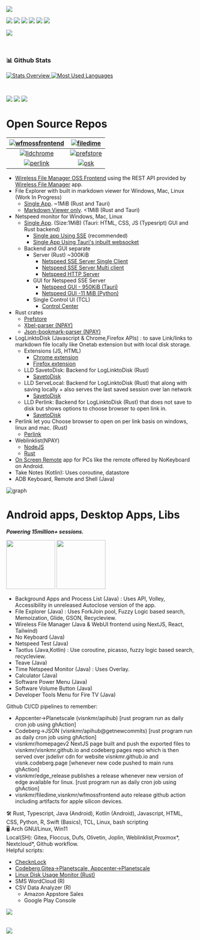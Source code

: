 ![](https://komarev.com/ghpvc/?username=visnkmr)
      
[![](https://img.shields.io/badge/-Linkedin-blue?style=flat-square&logo=Linkedin&logoColor=white)](https://www.linkedin.com/in/vishnunk-59124/)
[![](https://img.shields.io/badge/-Telegram-white?style=flat-square&logo=telegram)](https://vishnunkmr.t.me/)
[![](https://img.shields.io/badge/-Codeberg-white?style=flat-square&logo=codeberg)](https://codeberg.org/visnk)
[![](https://img.shields.io/badge/-Youtube-red?style=flat-square&logo=youtube)](https://youtube.com/@vishnunk)
[![](https://img.shields.io/badge/-Website-white?&style=flat-square&logo=Google-Chrome)](https://visnk.pages.dev/)
[![](https://img.shields.io/badge/-Gmail-white?&style=flat-square&logo=Gmail)](mailto:visnkmr@gmail.com)

[![](https://data.jsdelivr.com/v1/package/gh/vishnunkmr/quickupdates/badge)](https://www.jsdelivr.com/package/gh/vishnunkmr/quickupdates)

<br>


### 📊 Github Stats
<a href='https://github.com/rahul-jha98/github-stats-transparent'>  

![Stats Overview](https://cdn.jsdelivr.net/gh/visnkmr/github-stats-transparent@output/generated/overview.svg)
![Most Used Languages](https://cdn.jsdelivr.net/gh/visnkmr/github-stats-transparent@output/generated/languages.svg)

</a>

<br>

![](https://cdn.jsdelivr.net/gh/visnkmr/visnkmr.github.io@main/appstore/images/bapl.png) 
![](https://cdn.jsdelivr.net/gh/visnkmr/visnkmr.github.io@main/appstore/images/pm.png) 
![](https://cdn.jsdelivr.net/gh/visnkmr/visnkmr.github.io@main/appstore/images/nokb.png)  

      
# Open Source Repos    

| <a href="https://github.com/visnkmr/wfmossfrontend">![wfmossfrontend] </a>   | <a href="https://github.com/visnkmr/filedime">![filedime] </a>|
| :------------: | :--------: |
| <a href="https://github.com/visnkmr/LogLink2Disk_chrome">![lldchrome] </a>   | <a href="https://github.com/visnkmr/prefstore">![prefstore] </a>|
| <a href="https://github.com/visnkmr/perlink">![perlink] </a>   | <a href="https://github.com/visnkmr/onscreenkeyboard">![osk] </a>|

  - [Wireless File Manager OSS Frontend](https://github.com/visnkmr/wfmossfrontend) using the REST API provided by [Wireless File Manager](https://github.com/visnkmr/wfm) app.
  - File Explorer with built in markdown viewer for Windows, Mac, Linux (Work In Progress)
      - [Single App](https://github.com/visnkmr/filedime). ~1MiB (Rust and Tauri)
      - [Markdown Viewer only](https://github.com/visnkmr/markdown_viewer_pc/). <1MiB (Rust and Tauri)
  - Netspeed monitor for Windows, Mac, Linux
      - [Single App](https://github.com/visnkmr/netspeed_pc/releases/latest). (Size:1MiB) (Tauri: HTML, CSS, JS (Typesript) GUI and Rust backend)
        - [Single app Using SSE](https://github.com/visnkmr/netspeed_pc) (recommended)
        - [Single App Using Tauri's inbuilt websocket](https://github.com/visnkmr/netspeed_tauri_websocket)
      - Backend and GUI separate
          - Server (Rust) ~300KiB
            - [Netspeed SSE Server Single Client](https://github.com/visnkmr/netspeed_server/releases/latest)
            - [Netspeed SSE Server Multi client](https://github.com/visnkmr/netspeed_server/tree/multi_sse_atomic)
            - [Netspeed HTTP Server](https://github.com/visnkmr/netspeed_server_http/releases/latest)  
          - GUI for Netspeed SSE Server
            - [Netspeed GUI - 950KiB (Tauri)](https://github.com/visnkmr/netspeed_gui/releases/latest)
            - [Netspeed GUI -11 MiB (Python)](https://github.com/visnkmr/ns_gui/releases/latest)  
          - Single Control UI (TCL)
            - [Control Center](https://github.com/visnkmr/netspeed_monitor_control_center)
  - Rust crates
    - [Prefstore](https://github.com/visnkmr/prefstore) 
    - [Xbel-parser (NPAY)](#)
    - [Json-bookmark-parser (NPAY)](#)
  - LogLinktoDisk (Javascript & Chrome,Firefox APIs) : to save Link/links to markdown file locally like Onetab extension but with local disk storage.
    - Extensions (JS, HTML)
      - [Chrome extension](https://github.com/visnkmr/LogLink2Disk_chrome)
      - [Firefox extension](https://github.com/visnkmr/LogLink2Disk_Firefox_extension)
    - LLD SavetoDisk: Backend for LogLinktoDisk (Rust)
      - [SavetoDisk](https://github.com/visnkmr/savetodisk)
    - LLD ServeLocal: Backend for LogLinktoDisk (Rust) that along with saving locally + also serves the last saved session over lan network
      - [SavetoDisk](https://github.com/visnkmr/savetodisk/tree/serve_markdowns)
    - LLD Perlink: Backend for LogLinktoDisk (Rust) that does not save to disk but shows options to choose browser to open link in.
      - [SavetoDisk](https://github.com/visnkmr/savetodisk/tree/open_link_in)
  - Perlink let you Choose browser to open on per link basis on windows, linux and mac. (Rust)
    - [Perlink](https://github.com/visnkmr/perlink)   
  - Weblinklist(NPAY)
    - [NodeJS](#)
    - [Rust](#)
  - [On Screen Remote](https://github.com/visnkmr/onscreenkeyboard) app for PCs like the remote offered by NoKeyboard on Android.
  - Take Notes (Kotlin): Uses coroutine, datastore
  - ADB Keyboard, Remote and Shell (Java)

![graph](https://github-readme-activity-graph.vercel.app/graph?username=visnkmr&theme=react-dark&hide_border=false&area=true)  
# Android apps, Desktop Apps, Libs

<b><i>Powering 15million+ sessions.</i></b>

  <div>
    <a href="https://play.google.com/store/apps/developer?id=Vishnu+N+K"><img width="130px" src="https://play.google.com/intl/en_us/badges/images/badge_new.png" class="storebs bmargins" /></a>
              <a  href="https://www.amazon.com/gp/mas/dl/android?p=io.github.visnkmr.bapl&showAll=1"><img width="130px" src="https://images-na.ssl-images-amazon.com/images/G/01/mobile-apps/devportal2/res/images/amazon-appstore-badge-english-white.png" class="storebs bmargins" /></a>
<!--                   <a  href="https://apps.microsoft.com/store/search?publisher=Vishnu%20N%20K"><img width="130px" src="https://get.microsoft.com/images/en-us%20dark.svg" class="storebs bmargins" /></a> -->
  </div>
    
    
- Background Apps and Process List (Java) : Uses API, Volley, Accessibility in unreleased Autoclose version of the app.
- File Explorer (Java) : Uses ForkJoin pool, Fuzzy Logic based search, Memoization, Glide, GSON, Recycleview.
- Wireless File Manager (Java & WebUI frontend using NextJS, React, Tailwind)
- No Keyboard (Java)
- Netspeed Test (Java)
- Taotlus (Java,Kotlin) : Use coroutine, picasso, fuzzy logic based search, recycleview.
- Teave (Java)
- Time Netspeed Monitor (Java) : Uses Overlay.
- Calculator (Java)
- Software Power Menu (Java)
- Software Volume Button (Java)
- Developer Tools Menu for Fire TV (Java)

Github CI/CD pipelines to remember:
- Appcenter->Planetscale (visnkmr/apihub) [rust program run as daily cron job using ghAction]
- Codeberg->JSON (visnkmr/apihub@getnewcommits) [rust program run as daily cron job using ghAction]
- visnkmr/homepagev2 NextJS page built and push the exported files to visnkmr/visnkmr.github.io and codeberg pages repo which is then served over jsdelivr cdn for website visnkmr.github.io and visnk.codeberg.page [whenever new code pushed to main runs ghAction]
- visnkmr/edge_release publishes a release whenever new version of edge available for linux. [rust program run as daily cron job using ghAction]
- visnkmr/filedime,visnkmr/wfmossfrontend auto release github action including artifacts for apple silicon devices.
   
🛠️ Rust, Typescript, Java (Android), Kotlin  (Android), Javascript, HTML, CSS, Python, R, Swift (Basics), TCL, Linux, bash scripting  
🖥️ Arch GNU/Linux, Win11  
Local(SH): Gitea, Floccus, Dufs, Olivetin, Joplin, Weblinklist,Proxmox*, Nextcloud*, Github workflow.  
Helpful scripts: 
  - [ChecknLock](https://github.com/visnkmr/checknlock)
  - [Codeberg,Gitea->Planetscale, Appcenter->Planetscale](https://github.com/visnkmr/apihub)
  - [Linux Disk Usage Monitor (Rust)](https://github.com/visnkmr/dude)
  - SMS WordCloud (R)
  - CSV Data Analyzer (R)
    - Amazon Appstore Sales 
    - Google Play Console

  
![](https://cdn.jsdelivr.net/gh/visnkmr/visnkmr.github.io@main/images/amzstore.webp)  
<br>  
![](https://cdn.jsdelivr.net/gh/visnkmr/visnkmr.github.io@main/images/gplay.webp)  
<!--
**visnkmr/visnkmr** is a ✨ _special_ ✨ repository because its `README.md` (this file) appears on your GitHub profile.

Here are some ideas to get you started:

- 🔭 I’m currently working on ...
- 🌱 I’m currently learning ...
- 👯 I’m looking to collaborate on ...
- 🤔 I’m looking for help with ...
- 💬 Ask me about ...
- 📫 How to reach me: ...
- 😄 Pronouns: ...
- ⚡ Fun fact: ...
-->

<!----------------------------------{ reference links }--------------------------------->

[filedime]: https://github-readme-stats.vercel.app/api/pin/?username=visnkmr&repo=filedime
[wfmossfrontend]: https://github-readme-stats.vercel.app/api/pin/?username=visnkmr&repo=wfmossfrontend
[lldchrome]: https://github-readme-stats.vercel.app/api/pin/?username=visnkmr&repo=LogLink2Disk_chrome
[prefstore]: https://github-readme-stats.vercel.app/api/pin/?username=visnkmr&repo=prefstore
[perlink]: https://github-readme-stats.vercel.app/api/pin/?username=visnkmr&repo=perlink
[osk]: https://github-readme-stats.vercel.app/api/pin/?username=visnkmr&repo=onscreenkeyboard

